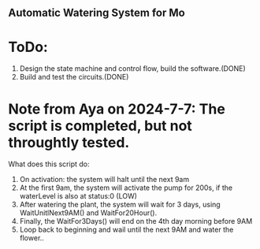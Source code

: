 ## Automatic Watering System for Mo

# ToDo:
1. Design the state machine and control flow, build the software.(DONE)
2. Build and test the circuits.(DONE)


# Note from Aya on 2024-7-7: The script is completed, but not throughtly tested.

What does this script do:

1. On activation: the system will halt until the next 9am 
2. At the first 9am, the system will activate the pump for 200s, if the waterLevel is also at status:0 (LOW)
3. After watering the plant, the system will wait for 3 days, using WaitUnitlNext9AM() and WaitFor20Hour().
4. Finally, the WaitFor3Days() will end on the 4th day morning before 9AM
5. Loop back to beginning and wail until the next 9AM and water the flower..
